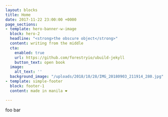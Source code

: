 ```yaml
---
layout: blocks
title: Home
date: 2017-11-22 23:00:00 +0000
page_sections:
- template: hero-banner-w-image
  block: hero-2
  headline: "<strong>the obscure object</strong>"
  content: writing from the middle
  cta:
    enabled: true
    url: https://github.com/forestryio/ubuild-jekyll
    button_text: open book
  image:
    alt_text: ''
  background_image: "/uploads/2018/10/28/IMG_20180903_211914_280.jpg"
- template: simple-footer
  block: footer-1
  content: made in manila ❤︎

---
```

foo bar